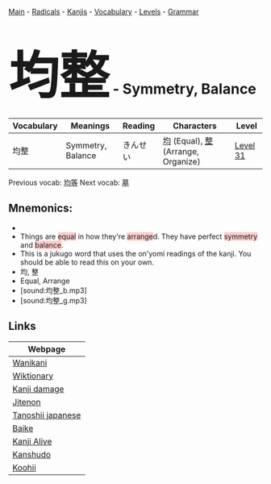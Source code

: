 <style> bigfont {font-size: 100px}</style>
[Main](../README.md) -
[Radicals](../radicals.md) -
[Kanjis](../kanjis.md) -
[Vocabulary](../vocabulary.md) -
[Levels](../levels.md) -
[Grammar](../grammar.md)
# <bigfont> 均整</bigfont> - Symmetry, Balance 

| Vocabulary | Meanings | Reading | Characters | Level |
| --- | --- | --- | --- | --- |
| 均整 | Symmetry, Balance | きんせい |  [均](../kanjis/均.md) (Equal), [整](../kanjis/整.md) (Arrange, Organize) | [Level 31](../levels/wk_level31.md) |

Previous vocab: [均等](均等.md) Next vocab: [墓](墓.md) 

## Mnemonics:

* 
* Things are <span style="background-color:#ffcccb"> equal</span> in how they're <span style="background-color:#ffcccb"> arrange</span>d. They have perfect <span style="background-color:#ffcccb"> symmetry</span> and <span style="background-color:#ffcccb"> balance</span>.
* This is a jukugo word that uses the on'yomi readings of the kanji. You should be able to read this on your own.
* 均, 整
* Equal, Arrange
* [sound:均整_b.mp3]
* [sound:均整_g.mp3]


## Links 

| Webpage |
| --- |
| [Wanikani          ](https://www.wanikani.com/kanji/均整) |
| [Wiktionary        ](https://en.wiktionary.org/wiki/均整) |
| [Kanji damage      ](http://www.kanjidamage.com/kanji/search?utf8=✓&q=均整) |
| [Jitenon           ](https://jitenon.com/kanji/均整) |
| [Tanoshii japanese ](https://www.tanoshiijapanese.com/dictionary/kanji.cfm?k=均整) |
| [Baike             ](https://baike.baidu.com/item/均整) |
| [Kanji Alive       ](https://app.kanjialive.com/均整) |
| [Kanshudo          ](https://www.kanshudo.com/searchmn?q=均整) |
| [Koohii            ](https://kanji.koohii.com/study/kanji/均整) |
